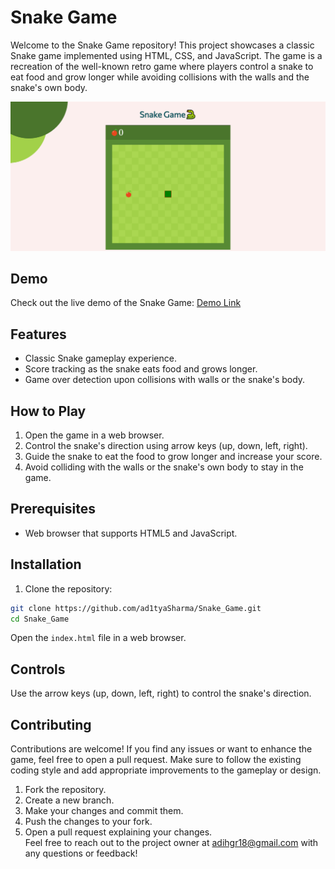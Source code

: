 # Snake Game

Welcome to the Snake Game repository! This project showcases a classic Snake game implemented using HTML, CSS, and JavaScript. The game is a recreation of the well-known retro game where players control a snake to eat food and grow longer while avoiding collisions with the walls and the snake's own body.

![Snake Game Screenshot](images/snake-game.png)


## Demo

Check out the live demo of the Snake Game: [Demo Link](https://snake-game-ad1tya.netlify.app)

## Features

- Classic Snake gameplay experience.
- Score tracking as the snake eats food and grows longer.
- Game over detection upon collisions with walls or the snake's body.

## How to Play

1. Open the game in a web browser.
2. Control the snake's direction using arrow keys (up, down, left, right).
3. Guide the snake to eat the food to grow longer and increase your score.
4. Avoid colliding with the walls or the snake's own body to stay in the game.

## Prerequisites

- Web browser that supports HTML5 and JavaScript.

## Installation

1. Clone the repository:

```bash
git clone https://github.com/ad1tyaSharma/Snake_Game.git
cd Snake_Game
```
Open the `index.html` file in a web browser.

## Controls
Use the arrow keys (up, down, left, right) to control the snake's direction.

## Contributing
Contributions are welcome! If you find any issues or want to enhance the game, feel free to open a pull request. Make sure to follow the existing coding style and add appropriate improvements to the gameplay or design.
1. Fork the repository.
2. Create a new branch.
3. Make your changes and commit them.
4. Push the changes to your fork.
5. Open a pull request explaining your changes.<br/>
Feel free to reach out to the project owner at adihgr18@gmail.com with any questions or feedback!
